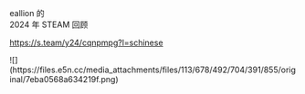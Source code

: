 <p>eallion 的<br />2024 年 STEAM 回顾</p><p><a href="https://s.team/y24/cqnpmpg?l=schinese" target="_blank" rel="nofollow noopener" translate="no"><span class="invisible">https://</span><span class="">s.team/y24/cqnpmpg?l=schinese</span><span class="invisible"></span></a></p>
![](https://files.e5n.cc/media_attachments/files/113/678/492/704/391/855/original/7eba0568a634219f.png)